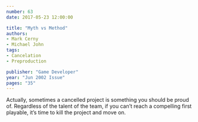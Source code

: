 ```yaml
---
number: 63
date: 2017-05-23 12:00:00

title: "Myth vs Method"
authors:
- Mark Cerny
- Michael John
tags:
- Cancelation
- Preproduction

publisher: "Game Developer"
year: "Jun 2002 Issue"
pages: "35"
---
```


Actually, sometimes a cancelled project is something you should be proud of. Regardless of the talent of the team, if you can’t reach a compelling first playable, it’s time to kill the project and move on.

